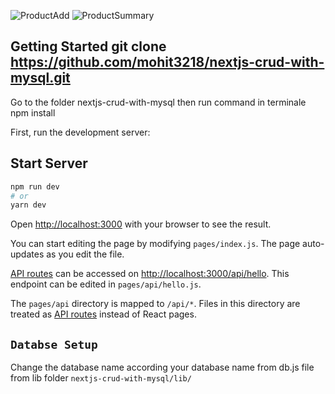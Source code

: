 
![ProductAdd](https://user-images.githubusercontent.com/83151065/187420238-b7f60ec5-59c4-456e-82b8-85ac2c695a96.png)
![ProductSummary](https://user-images.githubusercontent.com/83151065/187420243-e4eda9e5-455c-4722-a771-fa4f472cc9da.png)


## Getting Started git clone https://github.com/mohit3218/nextjs-crud-with-mysql.git

Go to the folder nextjs-crud-with-mysql then run command in terminale npm install

First, run the development server:

## Start Server
```bash
npm run dev
# or
yarn dev
```

Open [http://localhost:3000](http://localhost:3000) with your browser to see the result.

You can start editing the page by modifying `pages/index.js`. The page auto-updates as you edit the file.

[API routes](https://nextjs.org/docs/api-routes/introduction) can be accessed on [http://localhost:3000/api/hello](http://localhost:3000/api/hello). This endpoint can be edited in `pages/api/hello.js`.

The `pages/api` directory is mapped to `/api/*`. Files in this directory are treated as [API routes](https://nextjs.org/docs/api-routes/introduction) instead of React pages.

## `Databse Setup`

Change the database name according your database name from db.js file from lib folder  `nextjs-crud-with-mysql/lib/`





